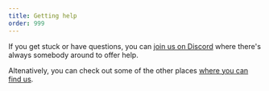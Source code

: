 ```yaml
---
title: Getting help
order: 999
---
```


If you get stuck or have questions,
you can [join us on Discord](https://discord.freesewing.org/) where there's
always somebody around to offer help.

Altenatively, you can check out some of the
other places [where you can find us](/community/where/).
